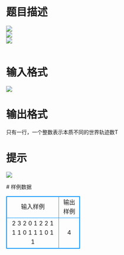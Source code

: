 # 

 
 # 题目描述 
<p>
<img border="0" src="/source/joyoi/tyvj-2221/img/aHR0cDovL3d3dy5qb3lvaS5jbi9wcm9ibGVtL3R5dmotMjIyMS9wcm9ibGVtc19pbWFnZXMvMjU4My8xMjkxXzEuanBn.jpg"><br><img border="0" src="/source/joyoi/tyvj-2221/img/aHR0cDovL3d3dy5qb3lvaS5jbi9wcm9ibGVtL3R5dmotMjIyMS9wcm9ibGVtc19pbWFnZXMvMjU4My8xMjkxXzIuanBn.jpg"><br><img border="0" src="/source/joyoi/tyvj-2221/img/aHR0cDovL3d3dy5qb3lvaS5jbi9wcm9ibGVtL3R5dmotMjIyMS9wcm9ibGVtc19pbWFnZXMvMjU4My8xMjkxXzMuanBn.jpg"><br><br></p> 

 
 # 输入格式 
<p>
<img border="0" src="/source/joyoi/tyvj-2221/img/aHR0cDovL3d3dy5qb3lvaS5jbi9wcm9ibGVtL3R5dmotMjIyMS9wcm9ibGVtc19pbWFnZXMvMjU4My8xMjkxXzQuanBn.jpg"></p> 

 
 # 输出格式 
<p>
只有一行，一个整数表示本质不同的世界轨迹数T</p> 

 
 # 提示 
<p>
<img border="0" src="/source/joyoi/tyvj-2221/img/aHR0cDovL3d3dy5qb3lvaS5jbi9wcm9ibGVtL3R5dmotMjIyMS9wcm9ibGVtc19pbWFnZXMvMjU4My8xMjkxXzUuanBn.jpg"></p> 
# 样例数据
<style>
        table,table tr th, table tr td { border:1px solid #0094ff; }
        table { width: 200px; min-height: 25px; line-height: 25px; text-align: center; border-collapse: collapse;}   
    </style>
<table>
	<tr>
		<td>输入样例</td>
		<td>输出样例</td>
	</tr>
<tr><td>2
3
2
0
1
2
2
1
1 1 0
1 1 1
0 1 1
</td><td>4</td></tr></table>
